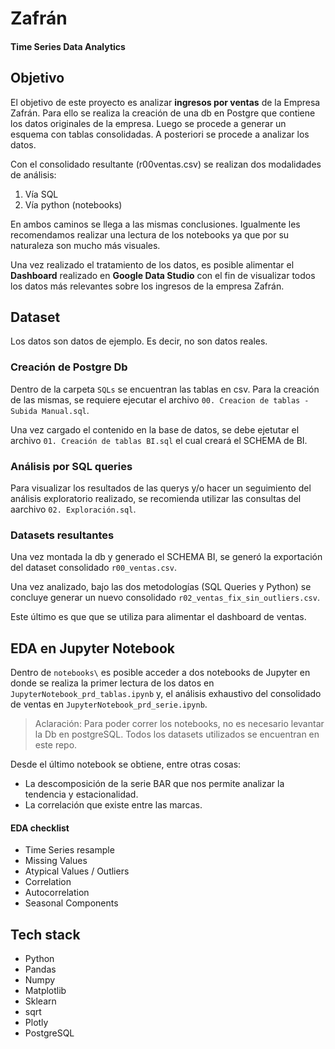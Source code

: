 # Zafrán

#### Time Series Data Analytics

## Objetivo

El objetivo de este proyecto es analizar **ingresos por ventas** de la Empresa Zafrán. Para ello se realiza la creación de una db en Postgre que contiene los datos originales de la empresa. Luego se procede a generar un esquema con tablas consolidadas. A posteriori se procede a analizar los datos.

Con el consolidado resultante (r00ventas.csv) se realizan dos modalidades de análisis:

1. Vía SQL
2. Vía python (notebooks)

En ambos caminos se llega a las mismas conclusiones. Igualmente les recomendamos realizar una lectura de los notebooks ya que por su naturaleza son mucho más visuales.

Una vez realizado el tratamiento de los datos, es posible alimentar el **Dashboard** realizado en **Google Data Studio** con el fin de visualizar todos los datos más relevantes sobre los ingresos de la empresa Zafrán.

## Dataset

Los datos son datos de ejemplo. Es decir, no son datos reales.

### Creación de Postgre Db

Dentro de la carpeta `SQLs` se encuentran las tablas en csv. Para la creación de las mismas, se requiere ejecutar el archivo `00. Creacion de tablas - Subida Manual.sql`.

Una vez cargado el contenido en la base de datos, se debe ejetutar el archivo `01. Creación de tablas BI.sql` el cual creará el SCHEMA de BI.

### Análisis por SQL queries

Para visualizar los resultados de las querys y/o hacer un seguimiento del análisis exploratorio realizado, se recomienda utilizar las consultas del aarchivo `02. Exploración.sql`.

### Datasets resultantes

Una vez montada la db y generado el SCHEMA BI, se generó la exportación del dataset consolidado `r00_ventas.csv`.

Una vez analizado, bajo las dos metodologías (SQL Queries y Python) se concluye generar un nuevo consolidado `r02_ventas_fix_sin_outliers.csv`.

Este último es que que se utiliza para alimentar el dashboard de ventas.

## EDA en Jupyter Notebook

Dentro de `notebooks\` es posible acceder a dos notebooks de Jupyter en donde se realiza la primer lectura de los datos en `JupyterNotebook_prd_tablas.ipynb` y, el análisis exhaustivo del consolidado de ventas en `JupyterNotebook_prd_serie.ipynb`.

> Aclaración: Para poder correr los notebooks, no es necesario levantar la Db en postgreSQL. Todos los datasets utilizados se encuentran en este repo.

Desde el último notebook se obtiene, entre otras cosas:

- La descomposición de la serie BAR que nos permite analizar la tendencia y estacionalidad.
- La correlación que existe entre las marcas.

#### EDA checklist

- Time Series resample
- Missing Values
- Atypical Values / Outliers
- Correlation
- Autocorrelation
- Seasonal Components

## Tech stack

- Python
- Pandas
- Numpy
- Matplotlib
- Sklearn
- sqrt
- Plotly
- PostgreSQL
